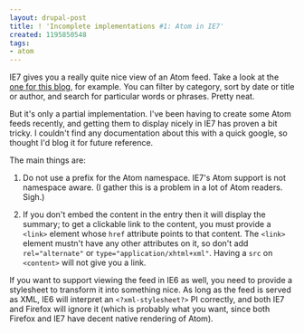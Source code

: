 ```yaml
---
layout: drupal-post
title: ! 'Incomplete implementations #1: Atom in IE7'
created: 1195850548
tags:
- atom
---
```

IE7 gives you a really quite nice view of an Atom feed. Take a look at the [one for this blog][1], for example. You can filter by category, sort by date or title or author, and search for particular words or phrases. Pretty neat.

[1]: http://www.jenitennison.com/blog/atom/feed "Jeni's Musings: Atom feed"

But it's only a partial implementation. I've been having to create some Atom feeds recently, and getting them to display nicely in IE7 has proven a bit tricky. I couldn't find any documentation about this with a quick google, so thought I'd blog it for future reference.

<!--break-->

The main things are:

 1. Do not use a prefix for the Atom namespace. IE7's Atom support is not namespace aware. (I gather this is a problem in a lot of Atom readers. Sigh.)

 2. If you don't embed the content in the entry then it will display the summary; to get a clickable link to the content, you must provide a `<link>` element whose `href` attribute points to that content. The `<link>` element mustn't have any other attributes on it, so don't add `rel="alternate"` or `type="application/xhtml+xml"`. Having a `src` on `<content>` will not give you a link.

If you want to support viewing the feed in IE6 as well, you need to provide a stylesheet to transform it into something nice. As long as the feed is served as XML, IE6 will interpret an `<?xml-stylesheet?>` PI correctly, and both IE7 and Firefox will ignore it (which is probably what you want, since both Firefox and IE7 have decent native rendering of Atom).
